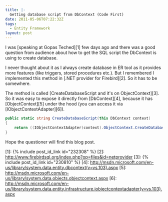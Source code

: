 ```yaml
---
title: |-
  Getting database script from DbContext (Code First)
date: 2011-05-06T07:22:32Z
tags:
  - Entity Framework
layout: post
---
```

I was [speaking at Gopas Teched][1] few days ago and there was a good question from audience about how to get the SQL script the DbContext is using to create database.

I never thought about it as I always create database in ER tool as it provides more features (like triggers, stored procedures etc.). But I remembered I implemented this method in [.NET provider for Firebird][2]. So it has to be somewhere.

The method is called [CreateDatabaseScript and it's on ObjectContext][3]. So it was easy to expose it directly from [DbContext][4], because it has [ObjectContext][5] under the hood (you can access it via [IObjectContextAdapter][6]).

```csharp
public static string CreateDatabaseScript(this DbContext context)
{
	return ((IObjectContextAdapter)context).ObjectContext.CreateDatabaseScript();
}
```

Hope the questioner will find this blog post.

[1]: {% include post_id_link id="232308" %}
[2]: http://www.firebirdsql.org/index.php?op=files&id=netprovider
[3]: {% include post_id_link id="230810" %}
[4]: http://msdn.microsoft.com/en-us/library/system.data.entity.dbcontext(v=vs.103).aspx
[5]: http://msdn.microsoft.com/en-us/library/system.data.objects.objectcontext.aspx
[6]: http://msdn.microsoft.com/en-us/library/system.data.entity.infrastructure.iobjectcontextadapter(v=vs.103).aspx